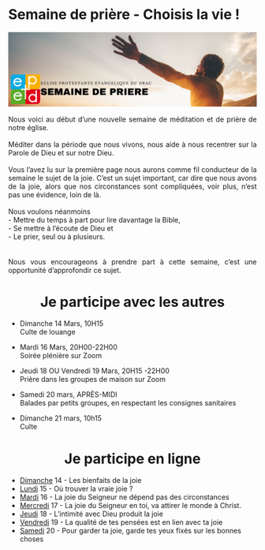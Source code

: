 # Semaine de prière - Choisis la vie !
![alt text](images/SemaineDePriere.png "Semaine de priere")

<p align="justify">
Nous voici au début d’une nouvelle semaine de méditation et de prière de
notre église.
<br/><br/>
Méditer dans la période que nous vivons, nous aide à nous recentrer sur la
Parole de Dieu et sur notre Dieu.
<br/><br/>
Vous l’avez lu sur la première page nous aurons comme fil conducteur de la
semaine le sujet de la joie. C’est un sujet important, car dire que nous avons
de la joie, alors que nos circonstances sont compliquées, voir plus, n’est pas
une évidence, loin de là.
<br/><br/>
Nous voulons néanmoins<br/>
- Mettre du temps à part pour lire davantage la Bible,<br/>
- Se mettre à l’écoute de Dieu et<br/>
- Le prier, seul ou à plusieurs.<br/>
<br/><br/>
Nous vous encourageons à prendre part à cette semaine, c’est une
opportunité d’approfondir ce sujet.
</p>

<center><h1>Je participe avec les autres</h1></center>

- Dimanche 14 Mars, 10H15<br/>
Culte de louange

- Mardi 16 Mars, 20H00-22H00<br/>
Soirée plénière sur Zoom

- Jeudi 18 OU Vendredi 19 Mars, 20H15 -22H00<br/>
Prière dans les groupes de maison sur Zoom

- Samedi 20 mars, APRÈS-MIDI<br/>
Balades par petits groupes, en respectant les consignes sanitaires

- Dimanche 21 mars, 10h15<br/>
Culte

<center><h1>Je participe en ligne</h1></center>

- [Dimanche](dimanche.md)
 14 - Les bienfaits de la joie
- [Lundi](lundi.md)
 15 - Où trouver la vraie joie ?
- [Mardi](mardi.md)
 16 - La joie du Seigneur ne dépend pas des circonstances
- [Mercredi](mercredi.md)
 17 - La joie du Seigneur en toi, va attirer le monde à Christ.
- [Jeudi](jeudi.md)
 18 - L’intimité avec Dieu produit la joie
- [Vendredi](vendredi.md)
 19 - La qualité de tes pensées est en lien avec ta joie
- [Samedi](samedi.md)
 20 - Pour garder ta joie, garde tes yeux fixés sur les bonnes choses